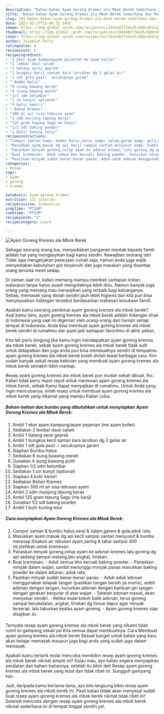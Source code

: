 ```yaml
---
description: "Bahan-bahan Ayam Goreng Kremes ala Mbok Berek Sederhana dan Mudah Dibuat"
title: "Bahan-bahan Ayam Goreng Kremes ala Mbok Berek Sederhana dan Mudah Dibuat"
slug: 191-bahan-bahan-ayam-goreng-kremes-ala-mbok-berek-sederhana-dan-mudah-dibuat
date: 2021-02-27T15:46:35.349Z
image: https://img-global.cpcdn.com/recipes/ecc33de48373ded5/680x482cq70/ayam-goreng-kremes-ala-mbok-berek-foto-resep-utama.jpg
thumbnail: https://img-global.cpcdn.com/recipes/ecc33de48373ded5/680x482cq70/ayam-goreng-kremes-ala-mbok-berek-foto-resep-utama.jpg
cover: https://img-global.cpcdn.com/recipes/ecc33de48373ded5/680x482cq70/ayam-goreng-kremes-ala-mbok-berek-foto-resep-utama.jpg
author: Jeremiah Perry
ratingvalue: 4
reviewcount: 5
recipeingredient:
- "1 ekor ayam kampungayam pejantan me ayam boiler"
- "2 lembar daun salam"
- "1 batang serai geprek"
- "1 bungkus kecil santan kara larutkan dg 2 gelas air"
- "1 sdt gula pasir  secukupnya garam"
- " Bumbu Halus"
- "6 siung bawang merah"
- "4 siung bawang putih"
- "1/2 sdm ketumbar"
- "1 cm kunyit optional"
- "4 butir kemiri"
- " Bahan Kremes"
- "300 ml air sisa rebusan ayam"
- "2 sdm munjung tepung beras"
- "125 gram tepung Sagu me kanji"
- "1/2 sdt baking powder"
- "1 butir kuning telur"
recipeinstructions:
- "Campur santan &amp; bumbu halus,serai &amp; salam,garam &amp; gula,aduk rata."
- "Masukkan ayam,masak dg api kecil sampai santan menyusut &amp; bumbu meresap.Sisakan air rebusan ayam,saring &amp; takar sampai 300 ml,sisihkan untuk kremesan."
- "Panaskan minyak goreng,celup ayam ke adonan kremes lalu goreng dg api sedang sampai matang,lalu angkat, tiriskan."
- "Buat kremesan:  Aduk semua bhn kecuali baking powder. Panaskan minyak dalam wajan, sambil menunggu minyak panas masukkan baking powder ke dalam adonan, aduk rata."
- "Pastikan minyak sudah benar-benar panas. Aduk-aduk adonan menggunakan telapak tangan (pastikan tangan bersih ya moms), ambil adonan dengan tangan, kucurkan adonan dengan bantuan jari tangan dengan gerakan berputar di atas wajan. Setelah adonan masuk, akan menyebar sendiri. Ketika mulai kokoh balik adonan, terus goreng sampai kecokelatan, angkat, tiriskan dg tissue dapur agar minyak terserap, lalu taburkan keatas ayam goreng. Ayam goreng kremes siap disajikan 👍."
categories:
- Resep
tags:
- ayam
- goreng
- kremes

katakunci: ayam goreng kremes 
nutrition: 112 calories
recipecuisine: Indonesian
preptime: "PT36M"
cooktime: "PT53M"
recipeyield: "1"
recipecategory: Lunch

---
```



![Ayam Goreng Kremes ala Mbok Berek](https://img-global.cpcdn.com/recipes/ecc33de48373ded5/680x482cq70/ayam-goreng-kremes-ala-mbok-berek-foto-resep-utama.jpg)

Sebagai seorang orang tua, menyediakan panganan mantab kepada famili adalah hal yang mengasyikan bagi kamu sendiri. Kewajiban seorang istri Tidak saja mengerjakan pekerjaan rumah saja, namun anda juga wajib menyediakan kebutuhan gizi terpenuhi dan juga masakan yang disantap orang tercinta mesti sedap.

Di zaman  saat ini, kalian memang mampu membeli santapan instan walaupun tanpa harus susah mengolahnya lebih dulu. Namun banyak juga orang yang memang mau menyajikan yang terbaik bagi keluarganya. Sebab, memasak yang diolah sendiri jauh lebih higienis dan kita pun bisa menyesuaikan hidangan tersebut berdasarkan makanan kesukaan famili. 



Apakah kamu seorang penikmat ayam goreng kremes ala mbok berek?. Asal kamu tahu, ayam goreng kremes ala mbok berek adalah hidangan khas di Indonesia yang saat ini digemari oleh orang-orang dari hampir setiap tempat di Indonesia. Anda bisa membuat ayam goreng kremes ala mbok berek sendiri di rumahmu dan pasti jadi santapan favoritmu di akhir pekan.

Kita tak perlu bingung jika kamu ingin mendapatkan ayam goreng kremes ala mbok berek, sebab ayam goreng kremes ala mbok berek tidak sulit untuk didapatkan dan juga anda pun bisa membuatnya sendiri di tempatmu. ayam goreng kremes ala mbok berek boleh diolah lewat berbagai cara. Kini sudah banyak sekali resep kekinian yang membuat ayam goreng kremes ala mbok berek semakin lebih mantap.

Resep ayam goreng kremes ala mbok berek pun mudah sekali dibuat, lho. Kalian tidak perlu repot-repot untuk memesan ayam goreng kremes ala mbok berek, sebab Kamu dapat menyajikan di rumahmu. Untuk Anda yang ingin mencobanya, inilah resep untuk membuat ayam goreng kremes ala mbok berek yang nikamat yang mampu Kalian coba.

<!--inarticleads1-->

##### Bahan-bahan dan bumbu yang dibutuhkan untuk menyiapkan Ayam Goreng Kremes ala Mbok Berek:

1. Ambil 1 ekor ayam kampung/ayam pejantan (me ayam boiler)
1. Sediakan 2 lembar daun salam
1. Ambil 1 batang serai geprek
1. Ambil 1 bungkus kecil santan kara larutkan dg 2 gelas air
1. Ambil 1 sdt gula pasir + secukupnya garam
1. Siapkan  Bumbu Halus
1. Sediakan 6 siung bawang merah
1. Gunakan 4 siung bawang putih
1. Siapkan 1/2 sdm ketumbar
1. Sediakan 1 cm kunyit (optional)
1. Siapkan 4 butir kemiri
1. Sediakan  Bahan Kremes
1. Siapkan 300 ml air sisa rebusan ayam
1. Ambil 2 sdm munjung tepung beras
1. Ambil 125 gram tepung Sagu (me kanji)
1. Gunakan 1/2 sdt baking powder
1. Ambil 1 butir kuning telur




<!--inarticleads2-->

##### Cara menyiapkan Ayam Goreng Kremes ala Mbok Berek:

1. Campur santan &amp; bumbu halus,serai &amp; salam,garam &amp; gula,aduk rata.
1. Masukkan ayam,masak dg api kecil sampai santan menyusut &amp; bumbu meresap.Sisakan air rebusan ayam,saring &amp; takar sampai 300 ml,sisihkan untuk kremesan.
1. Panaskan minyak goreng,celup ayam ke adonan kremes lalu goreng dg api sedang sampai matang,lalu angkat, tiriskan.
1. Buat kremesan:  - Aduk semua bhn kecuali baking powder. - Panaskan minyak dalam wajan, sambil menunggu minyak panas masukkan baking powder ke dalam adonan, aduk rata.
1. Pastikan minyak sudah benar-benar panas. - Aduk-aduk adonan menggunakan telapak tangan (pastikan tangan bersih ya moms), ambil adonan dengan tangan, kucurkan adonan dengan bantuan jari tangan dengan gerakan berputar di atas wajan. - Setelah adonan masuk, akan menyebar sendiri. - Ketika mulai kokoh balik adonan, terus goreng sampai kecokelatan, angkat, tiriskan dg tissue dapur agar minyak terserap, lalu taburkan keatas ayam goreng. - Ayam goreng kremes siap disajikan 👍.




Ternyata resep ayam goreng kremes ala mbok berek yang nikamt tidak rumit ini gampang sekali ya! Kita semua dapat membuatnya. Cara Membuat ayam goreng kremes ala mbok berek Sesuai banget untuk kalian yang baru akan belajar memasak maupun juga bagi anda yang sudah jago dalam memasak.

Apakah kamu tertarik mulai mencoba membikin resep ayam goreng kremes ala mbok berek nikmat simple ini? Kalau mau, ayo kalian segera menyiapkan peralatan dan bahan-bahannya, setelah itu bikin deh Resep ayam goreng kremes ala mbok berek yang lezat dan tidak ribet ini. Sungguh gampang kan. 

Jadi, daripada kamu berlama-lama, ayo kita langsung bikin resep ayam goreng kremes ala mbok berek ini. Pasti kalian tiidak akan menyesal sudah buat resep ayam goreng kremes ala mbok berek nikmat tidak ribet ini! Selamat mencoba dengan resep ayam goreng kremes ala mbok berek nikmat sederhana ini di tempat tinggal sendiri,ya!.

